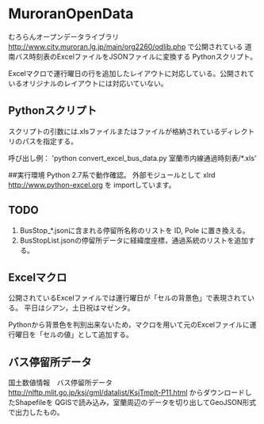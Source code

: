 # MuroranOpenData
むろらんオープンデータライブラリ <http://www.city.muroran.lg.jp/main/org2260/odlib.php> で公開されている
道南バス時刻表のExcelファイルをJSONファイルに変換する Pythonスクリプト。

Excelマクロで運行曜日の行を追加したレイアウトに対応している。公開されているオリジナルのレイアウトには対応いていない。

## Pythonスクリプト
スクリプトの引数には.xlsファイルまたはファイルが格納されているディレクトリのパスを指定する。

呼び出し例：
'python convert_excel_bus_data.py 室蘭市内線通過時刻表/*.xls'

##実行環境
Python 2.7系で動作確認。
外部モジュールとして xlrd <http://www.python-excel.org> を importしています。

## TODO

1. BusStop_*.jsonに含まれる停留所名称のリストを ID, Pole に置き換える。
2. BusStopList.jsonの停留所データに経緯度座標，通過系統のリストを追加する。

## Excelマクロ

公開されているExcelファイルでは運行曜日が「セルの背景色」で表現されている。
平日はシアン，土日祝はマゼンタ。

Pythonから背景色を判別出来ないため，マクロを用いて元のExcelファイルに運行曜日を「セルの値」として追加する。

## バス停留所データ

国土数値情報　バス停留所データ <http://nlftp.mlit.go.jp/ksj/gml/datalist/KsjTmplt-P11.html> からダウンロードしたShapefileを QGISで読み込み，室蘭周辺のデータを切り出してGeoJSON形式で出力したもの。
